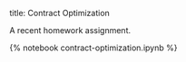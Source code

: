 title: Contract Optimization

A recent homework assignment.

{% notebook contract-optimization.ipynb %}